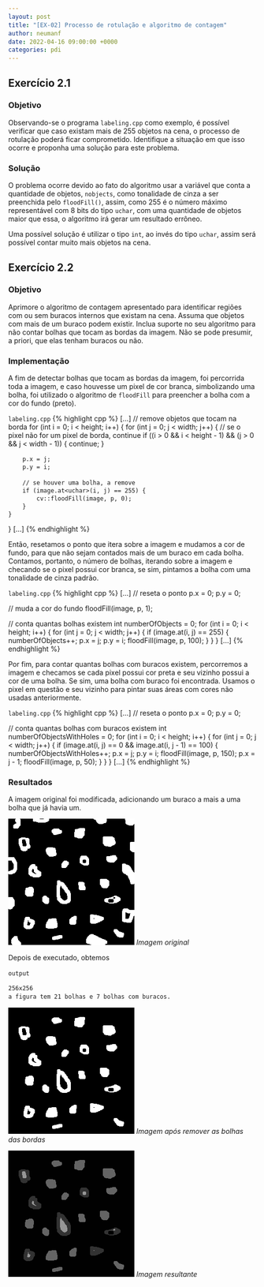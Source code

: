```yaml
---
layout: post
title: "[EX-02] Processo de rotulação e algoritmo de contagem"
author: neumanf
date: 2022-04-16 09:00:00 +0000
categories: pdi
---
```


## Exercício 2.1

### Objetivo

Observando-se o programa `labeling.cpp` como exemplo, é possível verificar que caso existam mais de 255 objetos na cena, o processo de rotulação poderá ficar comprometido. Identifique a situação em que isso ocorre e proponha uma solução para este problema.

### Solução

O problema ocorre devido ao fato do algoritmo usar a variável que conta a quantidade de objetos, `nobjects`, como tonalidade de cinza a ser preenchida pelo `floodFill()`, assim, como 255 é o número máximo representável com 8 bits do tipo `uchar`, com uma quantidade de objetos maior que essa, o algoritmo irá gerar um resultado errôneo.

Uma possível solução é utilizar o tipo `int`, ao invés do tipo `uchar`, assim será possível contar muito mais objetos na cena.

## Exercício 2.2

### Objetivo

Aprimore o algoritmo de contagem apresentado para identificar regiões com ou sem buracos internos que existam na cena. Assuma que objetos com mais de um buraco podem existir. Inclua suporte no seu algoritmo para não contar bolhas que tocam as bordas da imagem. Não se pode presumir, a priori, que elas tenham buracos ou não.

### Implementação

A fim de detectar bolhas que tocam as bordas da imagem, foi percorrida toda a imagem, e caso houvesse um pixel de cor branca, simbolizando uma bolha, foi utilizado o algoritmo de `floodFill` para preencher a bolha com a cor do fundo (preto).

`labeling.cpp`
{% highlight cpp %}
[...]
// remove objetos que tocam na borda
for (int i = 0; i < height; i++) {
for (int j = 0; j < width; j++) {
// se o pixel não for um pixel de borda, continue
if ((i > 0 && i < height - 1) && (j > 0 && j < width - 1)) {
continue;
}

        p.x = j;
        p.y = i;

        // se houver uma bolha, a remove
        if (image.at<uchar>(i, j) == 255) {
            cv::floodFill(image, p, 0);
        }
    }

}
[...]
{% endhighlight %}

Então, resetamos o ponto que itera sobre a imagem e mudamos a cor de fundo, para que não sejam contados mais de um buraco em cada bolha. Contamos, portanto, o número de bolhas, iterando sobre a imagem e checando se o pixel possui cor branca, se sim, pintamos a bolha com uma tonalidade de cinza padrão.

`labeling.cpp`
{% highlight cpp %}
[...]
// reseta o ponto
p.x = 0;
p.y = 0;

// muda a cor do fundo
floodFill(image, p, 1);

// conta quantas bolhas existem
int numberOfObjects = 0;
for (int i = 0; i < height; i++) {
for (int j = 0; j < width; j++) {
if (image.at<uchar>(i, j) == 255) {
numberOfObjects++;
p.x = j;
p.y = i;
floodFill(image, p, 100);
}
}
}
[...]
{% endhighlight %}

Por fim, para contar quantas bolhas com buracos existem, percorremos a imagem e checamos se cada pixel possui cor preta e seu vizinho possui a cor de uma bolha. Se sim, uma bolha com buraco foi encontrada. Usamos o pixel em questão e seu vizinho para pintar suas áreas com cores não usadas anteriormente.

`labeling.cpp`
{% highlight cpp %}
[...]
// reseta o ponto
p.x = 0;
p.y = 0;

// conta quantas bolhas com buracos existem
int numberOfObjectsWithHoles = 0;
for (int i = 0; i < height; i++) {
for (int j = 0; j < width; j++) {
if (image.at<uchar>(i, j) == 0 &&
image.at<uchar>(i, j - 1) == 100) {
numberOfObjectsWithHoles++;
p.x = j;
p.y = i;
floodFill(image, p, 150);
p.x = j - 1;
floodFill(image, p, 50);
}
}
}
[...]
{% endhighlight %}

### Resultados

A imagem original foi modificada, adicionando um buraco a mais a uma bolha que já havia um.

![Imagem original](../src/exercises/2/bolhas.png)
_Imagem original_

Depois de executado, obtemos

`output`

```bash
256x256
a figura tem 21 bolhas e 7 bolhas com buracos.
```

![Imagem após remover as bolhas das bordas](../src/exercises/2/output_after_border_removal.png)
_Imagem após remover as bolhas das bordas_

![Imagem resultante](../src/exercises/2/output.png)
_Imagem resultante_
